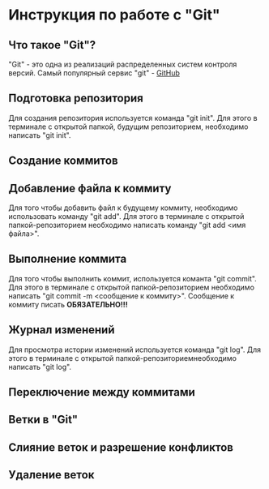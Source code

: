 # Инструкция по работе с "Git"

## Что такое "Git"?
"Git" - это одна из реализаций распределенных систем контроля версий. Самый популярный сервис "git" - [GitHub](https://github.com)
## Подготовка репозитория

Для создания репозитория используется команда "git init". Для этого в терминале с открытой папкой, будущим репозиторием, необходимо написать "git init".


## Создание коммитов

## Добавление файла к коммиту
Для того чтобы добавить файл к будущему коммиту, необходимо использовать команду "git add". Для этого в терминале с открытой папкой-репозиторием необходимо написать команду "git add <имя файла>".

## Выполнение коммита
Для того чтобы выполнить коммит, используется команта "git commit". Для этого в терминале с открытой папкой-репозиторием необходимо написать "git commit -m <сообщение к коммиту>". Сообщение к коммиту писать **ОБЯЗАТЕЛЬНО!!!**

## Журнал изменений 
Для просмотра истории изменений используется команда "git log". Для этого в терминале с открытой папкой-репозиториемнеобходимо написать "git log".

## Переключение между коммитами

Ветки в "Git"
-----------------
Слияние веток и разрешение конфликтов
----------------------------------------
Удаление веток
---------------------